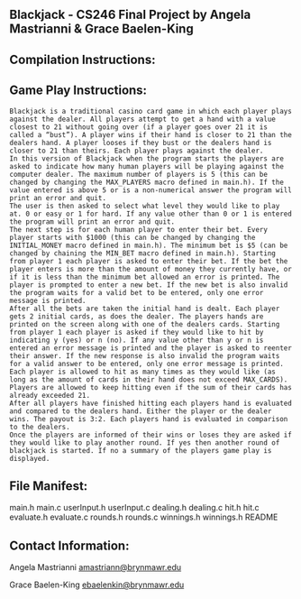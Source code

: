 Blackjack - CS246 Final Project by Angela Mastrianni & Grace Baelen-King
------------------------------------------------------------------------

Compilation Instructions:
-------------------------


Game Play Instructions:
-----------------------
	Blackjack is a traditional casino card game in which each player plays against the dealer. All players attempt to get a hand with a value closest to 21 without going over (if a player goes over 21 it is called a “bust”). A player wins if their hand is closer to 21 than the dealers hand. A player looses if they bust or the dealers hand is closer to 21 than theirs. Each player plays against the dealer.
	In this version of Blackjack when the program starts the players are asked to indicate how many human players will be playing against the computer dealer. The maximum number of players is 5 (this can be changed by changing the MAX_PLAYERS macro defined in main.h). If the value entered is above 5 or is a non-numerical answer the program will print an error and quit.
	The user is then asked to select what level they would like to play at. 0 or easy or 1 for hard. If any value other than 0 or 1 is entered the program will print an error and quit.
	The next step is for each human player to enter their bet. Every player starts with $1000 (this can be changed by changing the INITIAL_MONEY macro defined in main.h). The minimum bet is $5 (can be changed by chaining the MIN_BET macro defined in main.h). Starting from player 1 each player is asked to enter their bet. If the bet the player enters is more than the amount of money they currently have, or if it is less than the minimum bet allowed an error is printed. The player is prompted to enter a new bet. If the new bet is also invalid the program waits for a valid bet to be entered, only one error message is printed. 
	After all the bets are taken the initial hand is dealt. Each player gets 2 initial cards, as does the dealer. The players hands are printed on the screen along with one of the dealers cards. Starting from player 1 each player is asked if they would like to hit by indicating y (yes) or n (no). If any value other than y or n is entered an error message is printed and the player is asked to reenter their answer. If the new response is also invalid the program waits for a valid answer to be entered, only one error message is printed. Each player is allowed to hit as many times as they would like (as long as the amount of cards in their hand does not exceed MAX_CARDS). Players are allowed to keep hitting even if the sum of their cards has already exceeded 21.
	After all players have finished hitting each players hand is evaluated and compared to the dealers hand. Either the player or the dealer wins. The payout is 3:2. Each players hand is evaluated in comparison to the dealers. 
	Once the players are informed of their wins or loses they are asked if they would like to play another round. If yes then another round of blackjack is started. If no a summary of the players game play is displayed.

File Manifest:
--------------
main.h
main.c
userInput.h
userInput.c
dealing.h
dealing.c
hit.h
hit.c
evaluate.h
evaluate.c
rounds.h
rounds.c
winnings.h
winnings.h
README

Contact Information:
--------------------
Angela Mastrianni
amastriann@brynmawr.edu

Grace Baelen-King
ebaelenkin@brynmawr.edu
